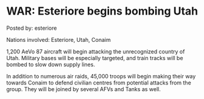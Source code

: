 # WAR: Esteriore begins bombing Utah

Posted by: esteriore

Nations involved: Esteriore, Utah, Conaim

1,200 AeVo 87 aircraft will begin attacking the unrecognized country of Utah. Military bases will be especially targeted, and train tracks will be bombed to slow down supply lines.

In addition to numerous air raids, 45,000 troops will begin making their way towards Conaim to defend civilian centres from potential attacks from the group. They will be joined by several AFVs and Tanks as well.